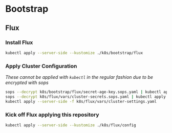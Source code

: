 # Bootstrap

## Flux

### Install Flux

```sh
kubectl apply --server-side --kustomize ./k8s/bootstrap/flux
```

### Apply Cluster Configuration

_These cannot be applied with `kubectl` in the regular fashion due to be encrypted with sops_

```sh
sops --decrypt k8s/bootstrap/flux/secret-age-key.sops.yaml | kubectl apply -f -
sops --decrypt k8s/flux/vars/cluster-secrets.sops.yaml | kubectl apply -f -
kubectl apply --server-side -f k8s/flux/vars/cluster-settings.yaml
```

### Kick off Flux applying this repository

```sh
kubectl apply --server-side --kustomize ./k8s/flux/config
```
